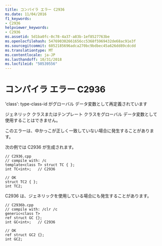 ```yaml
---
title: コンパイラ エラー C2936
ms.date: 11/04/2016
f1_keywords:
- C2936
helpviewer_keywords:
- C2936
ms.assetid: 5d1ba0fc-0c78-4a37-a83b-1ef8527763be
ms.openlocfilehash: 547690302661656cc5368f5969432de68ac91e3f
ms.sourcegitcommit: 6052185696adca270bc9bdbec45a626dd89cdcdd
ms.translationtype: MT
ms.contentlocale: ja-JP
ms.lasthandoff: 10/31/2018
ms.locfileid: "50539556"
---
```

# <a name="compiler-error-c2936"></a>コンパイラ エラー C2936

'class': type-class-id がグローバル データ変数として再定義されています

ジェネリック クラスまたはテンプレート クラスをグローバル データ変数として使用することはできません。

このエラーは、中かっこが正しく一致していない場合に発生することがあります。

次の例では C2936 が生成されます。

```
// C2936.cpp
// compile with: /c
template<class T> struct TC { };
int TC<int>;   // C2936

// OK
struct TC2 { };
int TC2;
```

C2936 は、ジェネリックを使用している場合にも発生することがあります。

```
// C2936b.cpp
// compile with: /clr /c
generic<class T>
ref struct GC {};
int GC<int>;   // C2936

// OK
ref struct GC2 {};
int GC2;
```